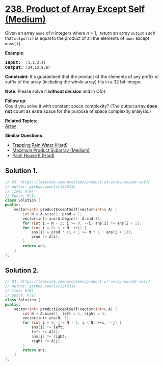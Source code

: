 # [238. Product of Array Except Self (Medium)](https://leetcode.com/problems/product-of-array-except-self/)

<p>Given an array <code>nums</code> of <em>n</em> integers where <em>n</em> &gt; 1, &nbsp;return an array <code>output</code> such that <code>output[i]</code> is equal to the product of all the elements of <code>nums</code> except <code>nums[i]</code>.</p>

<p><b>Example:</b></p>

<pre><b>Input:</b>  <code>[1,2,3,4]</code>
<b>Output:</b> <code>[24,12,8,6]</code>
</pre>

<p><strong>Constraint:</strong>&nbsp;It's guaranteed that the product of the elements of any prefix or suffix of the array (including the whole array) fits in a 32 bit integer.</p>

<p><strong>Note: </strong>Please solve it <strong>without division</strong> and in O(<em>n</em>).</p>

<p><strong>Follow up:</strong><br>
Could you solve it with constant space complexity? (The output array <strong>does not</strong> count as extra space for the purpose of space complexity analysis.)</p>


**Related Topics**:  
[Array](https://leetcode.com/tag/array/)

**Similar Questions**:
* [Trapping Rain Water (Hard)](https://leetcode.com/problems/trapping-rain-water/)
* [Maximum Product Subarray (Medium)](https://leetcode.com/problems/maximum-product-subarray/)
* [Paint House II (Hard)](https://leetcode.com/problems/paint-house-ii/)

## Solution 1.

```cpp
// OJ: https://leetcode.com/problems/product-of-array-except-self/
// Author: github.com/lzl124631x
// Time: O(N)
// Space: O(1)
class Solution {
public:
    vector<int> productExceptSelf(vector<int>& A) {
        int N = A.size(), prod = 1;
        vector<int> ans(A.begin(), A.end());
        for (int i = N - 2; i >= 0; --i) ans[i] *= ans[i + 1];
        for (int i = 0; i < N; ++i) {
            ans[i] = prod * (i + 1 >= N ? 1 : ans[i + 1]);
            prod *= A[i];
        }
        return ans;
    }
};
```

## Solution 2.

```cpp
// OJ: https://leetcode.com/problems/product-of-array-except-self/
// Author: github.com/lzl124631x
// Time: O(N)
// Space: O(1)
class Solution {
public:
    vector<int> productExceptSelf(vector<int>& A) {
        int N = A.size(), left = 1, right = 1;
        vector<int> ans(N, 1);
        for (int i = 0, j = N - 1; i < N; ++i, --j) {
            ans[i] *= left;
            left *= A[i];
            ans[j] *= right;
            right *= A[j];
        }
        return ans;
    }
};
```